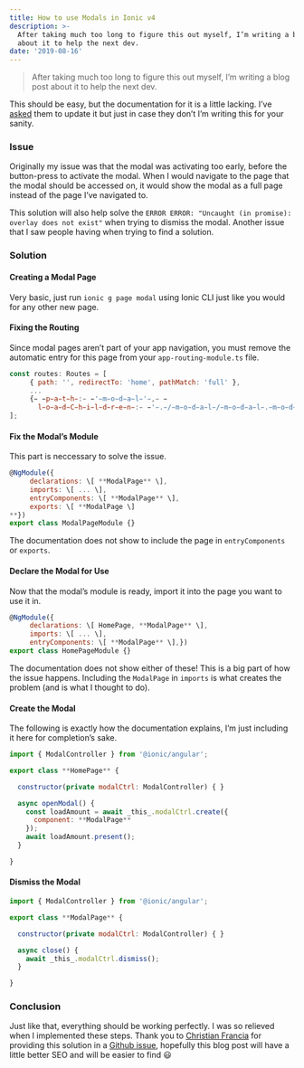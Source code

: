 ```yaml
---
title: How to use Modals in Ionic v4
description: >-
  After taking much too long to figure this out myself, I’m writing a blog post
  about it to help the next dev.
date: '2019-08-16'
---
```


> After taking much too long to figure this out myself, I’m writing a blog post about it to help the next dev.

This should be easy, but the documentation for it is a little lacking. I’ve [asked](https://github.com/ionic-team/ionic/pull/17944#issuecomment-522067671) them to update it but just in case they don’t I’m writing this for your sanity.

### Issue

Originally my issue was that the modal was activating too early, before the button-press to activate the modal. When I would navigate to the page that the modal should be accessed on, it would show the modal as a full page instead of the page I’ve navigated to.

This solution will also help solve the `ERROR ERROR: "Uncaught (in promise): overlay does not exist"` when trying to dismiss the modal. Another issue that I saw people having when trying to find a solution.

### Solution

#### Creating a Modal Page

Very basic, just run `ionic g page modal` using Ionic CLI just like you would for any other new page.

#### Fixing the Routing

Since modal pages aren’t part of your app navigation, you must remove the automatic entry for this page from your `app-routing-module.ts` file.

```javascript
const routes: Routes = [
     { path: '', redirectTo: 'home', pathMatch: 'full' },
     ...
     {̵ ̵p̵a̵t̵h̵:̵ ̵'̵m̵o̵d̵a̵l̵'̵,̵ ̵
       l̵o̵a̵d̵C̵h̵i̵l̵d̵r̵e̵n̵:̵ ̵'̵.̵/̵m̵o̵d̵a̵l̵/̵m̵o̵d̵a̵l̵.̵m̵o̵d̵u̵l̵e̵#̵M̵o̵d̵a̵l̵P̵a̵g̵e̵M̵o̵d̵u̵l̵e̵'̵ ̵}̵
];
```

#### Fix the Modal’s Module

This part is neccessary to solve the issue.

```javascript
@NgModule({
     declarations: \[ **ModalPage** \],
     imports: \[ ... \],
     entryComponents: \[ **ModalPage** \],
     exports: \[ **ModalPage \]
**})
export class ModalPageModule {}
```

The documentation does not show to include the page in `entryComponents` or `exports`.

#### Declare the Modal for Use

Now that the modal’s module is ready, import it into the page you want to use it in.

```javascript
@NgModule({
     declarations: \[ HomePage, **ModalPage** \],
     imports: \[ ... \],
     entryComponents: \[ **ModalPage** \],})
export class HomePageModule {}
```

The documentation does not show either of these! This is a big part of how the issue happens. Including the `ModalPage` in `imports` is what creates the problem (and is what I thought to do).

#### Create the Modal

The following is exactly how the documentation explains, I’m just including it here for completion’s sake.

```javascript
import { ModalController } from '@ionic/angular';

export class **HomePage** {

  constructor(private modalCtrl: ModalController) { }

  async openModal() {
    const loadAmount = await _this_.modalCtrl.create({
      component: **ModalPage**
    });
    await loadAmount.present();
  }

}
```

#### Dismiss the Modal

```javascript
import { ModalController } from '@ionic/angular';

export class **ModalPage** {

  constructor(private modalCtrl: ModalController) { }

  async close() {
    await _this_.modalCtrl.dismiss();
  }

}
```

### Conclusion

Just like that, everything should be working perfectly. I was so relieved when I implemented these steps. Thank you to [Christian Francia](https://medium.com/u/706b6e4cb229) for providing this solution in a [Github issue](https://github.com/ionic-team/ionic/issues/17939#issuecomment-479550015), hopefully this blog post will have a little better SEO and will be easier to find 😃
